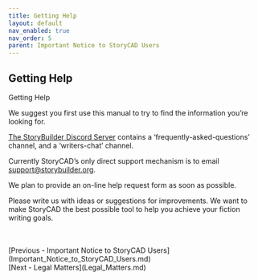 ```yaml
---
title: Getting Help
layout: default
nav_enabled: true
nav_order: 5
parent: Important Notice to StoryCAD Users
---
```

## Getting Help ##
Getting Help

We suggest you first use this manual to try to find the information you’re looking for.

[The StoryBuilder Discord Server](https://discord.gg/g7jjtgBKsQ) contains a ‘frequently-asked-questions’ channel, and a ‘writers-chat’ channel.

Currently StoryCAD’s only direct support mechanism is to email support@storybuilder.org.

We plan to provide an on-line help request form as soon as possible.

Please write us with ideas or suggestions for improvements.  We want to make StoryCAD the best possible tool to help you achieve your fiction writing goals.

 <br/>
 <br/>
[Previous - Important Notice to StoryCAD Users](Important_Notice_to_StoryCAD_Users.md) <br/>
[Next - Legal Matters](Legal_Matters.md) <br/>
